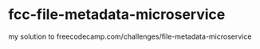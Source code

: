 # fcc-file-metadata-microservice
my solution to freecodecamp.com/challenges/file-metadata-microservice
